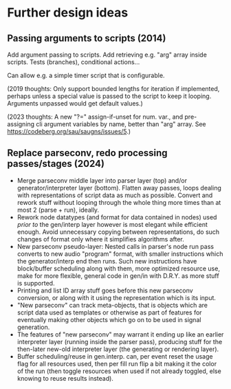 Further design ideas
====================

Passing arguments to scripts (2014)
-----------------------------------

Add argument passing to scripts.
Add retrieving e.g. "arg" array inside scripts.
Tests (branches), conditional actions...

Can allow e.g. a simple timer script that is configurable.

(2019 thoughts: Only support bounded lengths for iteration
if implemented, perhaps unless a special value is passed to
the script to keep it looping. Arguments unpassed would get
default values.)

(2023 thoughts: A new "?=" assign-if-unset for num. var., and
pre-assigning cli argument variables by name, better than
"arg" array. See <https://codeberg.org/sau/saugns/issues/5>.)

Replace parseconv, redo processing passes/stages (2024)
-------------------------------------------------------

* Merge parseconv middle layer into parser layer (top) and/or
  generator/interpreter layer (bottom). Flatten away passes,
  loops dealing with representations of script data as much as
  possible. Convert and rework stuff without looping through the
  whole thing more times than at most 2 (parse + run), ideally.
* Rework node datatypes (and format for data contained in nodes)
  used *prior to* the gen/interp layer however is most elegant
  while efficient enough. Avoid unnecessary copying between
  representations, do such changes of format only where it
  simplifies algorithms after.
* New parseconv pseudo-layer: Nested calls in parser's node run
  pass converts to new audio "program" format, with smaller
  instructions which the generator/interp end then runs. Such
  new instructions have block/buffer scheduling along with them,
  more optimized resource use, make for more flexible, general
  code in gen/in with D.R.Y. as more stuff is supported.
* Printing and list ID array stuff goes before this new parseconv
  conversion, or along with it using the representation which is
  its input.
* "New parseconv" can track meta-objects, that is objects which
  are script data used as templates or otherwise as part of
  features for eventually making other objects which go on to be
  used in signal generation.
* The features of "new parseconv" may warrant it ending up like
  an earlier interpreter layer (running inside the parser pass),
  producing stuff for the then-later new-old interpreter layer
  (the generating or rendering layer).
* Buffer scheduling/reuse in gen.interp. can, per event reset the
  usage flag for all resources used, then per fill run flip a bit
  making it the color of the run (then toggle resources when used
  if not already toggled, else knowing to reuse results instead).
